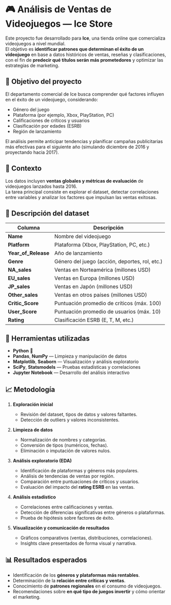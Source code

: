 # 🎮 Análisis de Ventas de Videojuegos — Ice Store

Este proyecto fue desarrollado para **Ice**, una tienda online que comercializa videojuegos a nivel mundial.  
El objetivo es **identificar patrones que determinan el éxito de un videojuego** en base a datos históricos de ventas, reseñas y clasificaciones, con el fin de **predecir qué títulos serán más prometedores** y optimizar las estrategias de marketing.

## 🎯 Objetivo del proyecto

El departamento comercial de Ice busca comprender qué factores influyen en el éxito de un videojuego, considerando:
- Género del juego  
- Plataforma (por ejemplo, Xbox, PlayStation, PC)  
- Calificaciones de críticos y usuarios  
- Clasificación por edades (ESRB)  
- Región de lanzamiento  

El análisis permite anticipar tendencias y planificar campañas publicitarias más efectivas para el siguiente año (simulando diciembre de 2016 y proyectando hacia 2017).

## 🧠 Contexto

Los datos incluyen **ventas globales y métricas de evaluación** de videojuegos lanzados hasta 2016.  
La tarea principal consiste en explorar el dataset, detectar correlaciones entre variables y analizar los factores que impulsan las ventas exitosas.

## 🧩 Descripción del dataset

| Columna | Descripción |
|----------|--------------|
| **Name** | Nombre del videojuego |
| **Platform** | Plataforma (Xbox, PlayStation, PC, etc.) |
| **Year_of_Release** | Año de lanzamiento |
| **Genre** | Género del juego (acción, deportes, rol, etc.) |
| **NA_sales** | Ventas en Norteamérica (millones USD) |
| **EU_sales** | Ventas en Europa (millones USD) |
| **JP_sales** | Ventas en Japón (millones USD) |
| **Other_sales** | Ventas en otros países (millones USD) |
| **Critic_Score** | Puntuación promedio de críticos (máx. 100) |
| **User_Score** | Puntuación promedio de usuarios (máx. 10) |
| **Rating** | Clasificación ESRB (E, T, M, etc.) |

## 🧰 Herramientas utilizadas

- **Python** 🐍  
- **Pandas**, **NumPy** — Limpieza y manipulación de datos  
- **Matplotlib**, **Seaborn** — Visualización y análisis exploratorio  
- **SciPy**, **Statsmodels** — Pruebas estadísticas y correlaciones  
- **Jupyter Notebook** — Desarrollo del análisis interactivo  

## 📈 Metodología

1. **Exploración inicial**  
   - Revisión del dataset, tipos de datos y valores faltantes.  
   - Detección de outliers y valores inconsistentes.

2. **Limpieza de datos**  
   - Normalización de nombres y categorías.  
   - Conversión de tipos (numéricos, fechas).  
   - Eliminación o imputación de valores nulos.

3. **Análisis exploratorio (EDA)**  
   - Identificación de plataformas y géneros más populares.  
   - Análisis de tendencias de ventas por región.  
   - Comparación entre puntuaciones de críticos y usuarios.  
   - Evaluación del impacto del **rating ESRB** en las ventas.

4. **Análisis estadístico**  
   - Correlaciones entre calificaciones y ventas.  
   - Detección de diferencias significativas entre géneros o plataformas.  
   - Prueba de hipótesis sobre factores de éxito.

5. **Visualización y comunicación de resultados**  
   - Gráficos comparativos (ventas, distribuciones, correlaciones).  
   - Insights clave presentados de forma visual y narrativa.

## 📊 Resultados esperados

- Identificación de los **géneros y plataformas más rentables**.  
- Determinación de la **relación entre críticas y ventas**.  
- Conocimiento de **patrones regionales** en el consumo de videojuegos.  
- Recomendaciones sobre **en qué tipo de juegos invertir** y cómo orientar el marketing.
